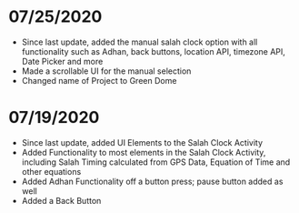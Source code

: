# 07/25/2020
- Since last update, added the manual salah clock option with all functionality such as Adhan, back buttons, location API, timezone API, Date Picker and more
- Made a scrollable UI for the manual selection
- Changed name of Project to Green Dome

# 07/19/2020
- Since last update, added UI Elements to the Salah Clock Activity
- Added Functionality to most elements in the Salah Clock Activity, including Salah Timing calculated from GPS Data, Equation of Time and other equations
- Added Adhan Functionality off a button press; pause button added as well
- Added a Back Button